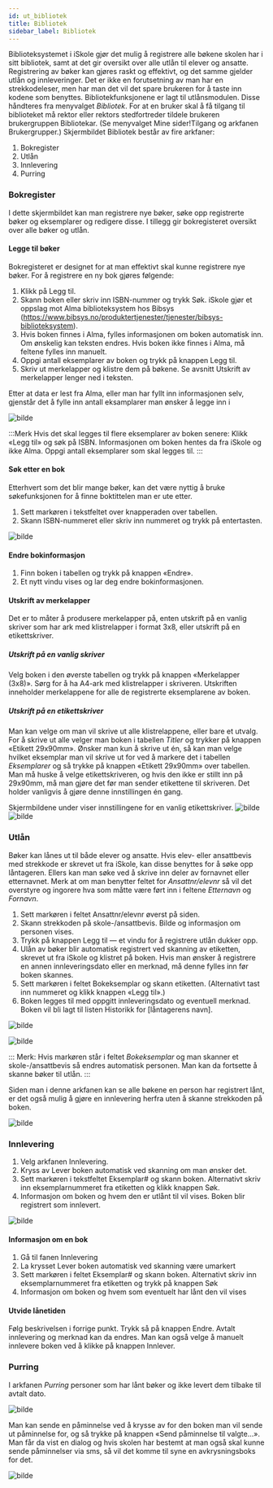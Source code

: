 ```yaml
---
id: ut_bibliotek
title: Bibliotek
sidebar_label: Bibliotek
---
```


Biblioteksystemet i iSkole gjør det mulig å registrere alle bøkene skolen har i sitt bibliotek, samt at det gir oversikt over alle utlån til elever og ansatte. Registrering av bøker kan gjøres raskt og effektivt, og det samme gjelder utlån og innleveringer. Det er ikke en forutsetning av man har en strekkodeleser, men har man det vil det spare brukeren for å taste inn kodene som benyttes. Bibliotekfunksjonene er lagt til utlånsmodulen. Disse håndteres fra menyvalget _Bibliotek_. For at en bruker skal å få tilgang til biblioteket må rektor eller rektors stedfortreder tildele brukeren brukergruppen Bibliotekar. (Se menyvalget Mine sider!Tilgang og arkfanen Brukergrupper.) Skjermbildet Bibliotek består av fire arkfaner:

1. Bokregister
2. Utlån
3. Innlevering
4. Purring

### Bokregister

I dette skjermbildet kan man registrere nye bøker, søke opp registrerte bøker
og eksemplarer og redigere disse. I tillegg gir bokregisteret oversikt over alle
bøker og utlån.

#### Legge til bøker

Bokregisteret er designet for at man effektivt skal kunne registrere nye bøker.
For å registrere en ny bok gjøres følgende:
1. Klikk på Legg til.
2. Skann boken eller skriv inn ISBN-nummer og trykk Søk. iSkole gjør et
oppslag mot Alma biblioteksystem hos Bibsys (https://www.bibsys.no/produktertjenester/tjenester/bibsys-biblioteksystem).
3. Hvis boken finnes i Alma, fylles informasjonen om boken automatisk inn. Om ønskelig kan teksten endres. Hvis boken ikke finnes i Alma, må feltene fylles inn manuelt.
4. Oppgi antall eksemplarer av boken og trykk på knappen Legg til.
5. Skriv ut merkelapper og klistre dem på bøkene. Se avsnitt Utskrift av merkelapper lenger ned i teksten.

Etter at data er lest fra Alma, eller man har fyllt inn informasjonen selv, gjenstår det å fylle inn antall eksamplarer man ønsker å legge inn i 

![bilde](/img/utl_bibliotek_bokregister_legg_til_boktittel_2.png)

:::Merk
Hvis det skal legges til flere eksemplarer av boken senere: Klikk «Legg til» og søk på ISBN. Informasjonen om boken hentes da fra iSkole og ikke Alma. Oppgi antall eksemplarer som skal legges til.
:::

#### Søk etter en bok
Etterhvert som det blir mange bøker, kan det være nyttig å bruke søkefunksjonen
for å finne boktittelen man er ute etter.
1. Sett markøren i tekstfeltet over knapperaden over tabellen.
2. Skann ISBN-nummeret eller skriv inn nummeret og trykk på entertasten.

![bilde](/img/utl_bibliotek_bokregister_sok_etter_boktittel.png)

#### Endre bokinformasjon
1. Finn boken i tabellen og trykk på knappen «Endre».
2. Et nytt vindu vises og lar deg endre bokinformasjonen.

#### Utskrift av merkelapper
Det er to måter å produsere merkelapper på, enten utskrift på en vanlig skriver som har ark med klistrelapper i format 3x8, eller utskrift på en etikettskriver.

##### Utskrift på en vanlig skriver
Velg boken i den øverste tabellen og trykk på knappen «Merkelapper (3x8)». Sørg for å ha A4-ark med klistrelapper i skriveren. Utskriften inneholder merkelappene for alle de registrerte eksemplarene av boken.

##### Utskrift på en etikettskriver
Man kan velge om man vil skrive ut alle klistrelappene, eller bare et utvalg. For å skrive ut alle velger man boken i tabellen _Titler_ og trykker på knappen «Etikett 29x90mm». Ønsker man kun å skrive ut én, så kan man velge hvilket eksemplar man vil skrive ut for ved å markere det i tabellen _Eksemplarer_ og så trykke på knappen «Etikett 29x90mm» over tabellen. Man må huske å velge etikettskriveren, og hvis den ikke er stillt inn på 29x90mm, må man gjøre det før man sender etikettene til skriveren. Det holder vanligvis å gjøre denne innstillingen én gang. 

Skjermbildene under viser innstillingene for en vanlig etikettskriver.
![bilde](/img/utl_bibliotek_skriverinnstillinger_1.jpeg)
![bilde](/img/utl_bibliotek_skriverinnstillinger_2.jpeg)


### Utlån
Bøker kan lånes ut til både elever og ansatte. Hvis elev- eller ansattbevis med strekkode er skrevet ut fra iSkole, kan disse benyttes for å søke opp låntageren. Ellers kan man søke ved å skrive inn deler av fornavnet eller etternavnet. Merk at om man benytter feltet for _Ansattnr/elevnr_ så vil det overstyre og ingorere hva som måtte være ført inn i feltene _Etternavn_ og _Fornavn_.


1. Sett markøren i feltet Ansattnr/elevnr øverst på siden.
2. Skann strekkoden på skole-/ansattbevis. Bilde og informasjon om personen vises.
3. Trykk på knappen Legg til — et vindu for å registrere utlån dukker opp.
4. Ulån av bøker blir automatisk registrert ved skanning av etiketten, skrevet ut fra iSkole og klistret på boken. Hvis man ønsker å registrere en annen innleveringsdato eller en merknad, må denne fylles inn før boken skannes.
5. Sett markøren i feltet Bokeksemplar og skann etiketten. (Alternativt tast inn nummeret og klikk knappen «Legg til».) 
6. Boken legges til med oppgitt innleveringsdato og eventuell merknad. Boken vil bli lagt til listen Historikk for [låntagerens navn].

![bilde](/img/utl_bibliotek_utlaan_finn_person.png)

![bilde](/img/utl_bibliotek_utlaan_registrere.png)

::: Merk:
Hvis markøren står i feltet _Bokeksemplar_ og man skanner et skole-/ansattbevis så endres automatisk personen. Man kan da fortsette å skanne bøker til utlån.
:::

Siden man i denne arkfanen kan se alle bøkene en person har registrert lånt, er det også mulig å gjøre en innlevering herfra uten å skanne strekkoden
på boken.

![bilde](/img/utl_bibliotek_utlaan_endre_utlaan.png)

### Innlevering

1. Velg arkfanen Innlevering.
2. Kryss av Lever boken automatisk ved skanning om man ønsker det.
3. Sett markøren i tekstfeltet Eksemplar# og skann boken. Alternativt skriv inn eksemplarnummeret fra etiketten og klikk knappen Søk.
4. Informasjon om boken og hvem den er utlånt til vil vises. Boken blir registrert som innlevert.

![bilde](/img/utl_bibliotek_innlevering_bokiformasjon.png)

#### Informasjon om en bok
1. Gå til fanen Innlevering
2. La krysset Lever boken automatisk ved skanning være umarkert
3. Sett markøren i feltet Eksemplar# og skann boken. Alternativt skriv inn eksemplarnummeret fra etiketten og trykk på knappen Søk
4. Informasjon om boken og hvem som eventuelt har lånt den vil vises

#### Utvide lånetiden
Følg beskrivelsen i forrige punkt. Trykk så på knappen Endre. Avtalt innlevering og merknad kan da endres. Man kan også velge å manuelt innlevere
boken ved å klikke på knappen Innlever.

### Purring
I arkfanen _Purring_ personer som har lånt bøker og ikke levert dem tilbake til avtalt dato. 

![bilde](/img/utl_bibliotek_purring_oversikt.png)

Man kan sende en påminnelse ved å krysse av for den boken man vil sende ut påminnelse for, og så trykke på knappen «Send påminnelse til valgte...». Man får da vist en dialog og hvis skolen har bestemt at man også skal kunne sende påminnelser via sms, så vil det komme til syne en avkrysningsboks for det.

![bilde](/img/utl_bibliotek_purring_send.png)